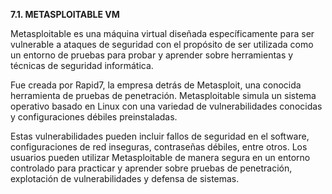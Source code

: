 **7.1. METASPLOITABLE VM**

Metasploitable es una máquina virtual diseñada específicamente para ser vulnerable a ataques de seguridad con el propósito de ser utilizada como un entorno de pruebas para probar y aprender sobre herramientas y técnicas de seguridad informática.

Fue creada por Rapid7, la empresa detrás de Metasploit, una conocida herramienta de pruebas de penetración. Metasploitable simula un sistema operativo basado en Linux con una variedad de vulnerabilidades conocidas y configuraciones débiles preinstaladas.

Estas vulnerabilidades pueden incluir fallos de seguridad en el software, configuraciones de red inseguras, contraseñas débiles, entre otros. Los usuarios pueden utilizar Metasploitable de manera segura en un entorno controlado para practicar y aprender sobre pruebas de penetración, explotación de vulnerabilidades y defensa de sistemas.
